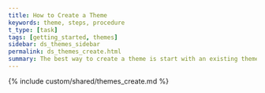 ```yaml
---
title: How to Create a Theme
keywords: theme, steps, procedure
t_type: [task]
tags: [getting_started, themes]
sidebar: ds_themes_sidebar
permalink: ds_themes_create.html
summary: The best way to create a theme is start with an existing theme and change it as you need.
---
```

{% include custom/shared/themes_create.md %}